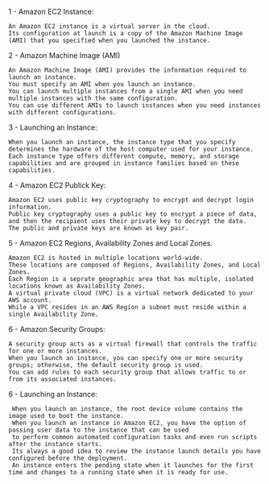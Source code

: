 1 - Amazon EC2 Instance:

    An Amazon EC2 instance is a virtual server in the cloud.
    Its configuration at launch is a copy of the Amazon Machine Image (AMI) that you specified when you launched the instance.
    
2 - Amazon Machine Image (AMI)

    An Amazon Machine Image (AMI) provides the information required to launch an instance.
    You must specify an AMI when you launch an instance.
    You can launch multiple instances from a single AMI when you need multiple instances with the same configuration.
    You can use different AMIs to launch instances when you need instances with different configurations.
    
3 - Launching an Instance:

    When you launch an instance, the instance type that you specify determines the hardware of the host computer used for your instance.
    Each instance type offers different compute, memory, and storage capabilities and are grouped in instance families based on these capabilities.
    
4 - Amazon EC2 Publick Key:
   
    Amazon EC2 uses public key cryptography to encrypt and decrypt login information.
    Public key cryptography uses a public key to encrypt a piece of data, and then the recipient uses their private key to decrypt the data.
    The public and private keys are known as key pair.
    
5 - Amazon EC2 Regions, Availability Zones and Local Zones.

    Amazon EC2 is hosted in multiple locations world-wide.
    These locations are composed of Regions, Availability Zones, and Local Zones.
    Each Region is a seprate geographic area that has multiple, isolated locations known as Availability Zones.
    A virtual private cloud (VPC) is a virtual network dedicated to your AWS account.
    While a VPC resides in an AWS Region a subnet must reside within a single Availability Zone.
    
6 - Amazon Security Groups:

    A security group acts as a virtual firewall that controls the traffic for one or more instances.
    When you launch an instance, you can specify one or more security groups; otherwise, the default security group is used.
    You can add rules to each security group that allows traffic to or from its associated instances.
    
6 -  Launching an Instance:
  
     When you launch an instance, the root device volume contains the image used to boot the instance.
     When you launch an instance in Amazon EC2, you have the option of passing user data to the instance that can be used
     to perform common automated configuration tasks and even run scripts after the instance starts.
     Its always a good idea to review the instance launch details you have configured before the deployment.
     An instance enters the pending state when it launches for the first time and changes to a running state when it is ready for use.
    
    
    
    
    
    
    
    
    
    
    
